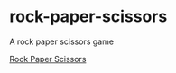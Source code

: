 # rock-paper-scissors

A rock paper scissors game

<a href="https://matthewward-repos.github.io/rock-paper-scissors/" target="\_blank" rel='noopener noreferrer'>Rock Paper Scissors</a>
